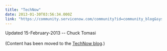 ```yaml
---
title: "TechNow"
date: 2013-01-30T03:56:34.000Z
link: "https://community.servicenow.com/community?id=community_blog&sys_id=80dc2665dbd0dbc01dcaf3231f96190b"
---
```

<p>Updated 15-February-2013 -- Chuck Tomasi<br /><br />(Content has been moved to the <a title="hnow" href="/blog/technow">TechNow blog</a>.)</p>